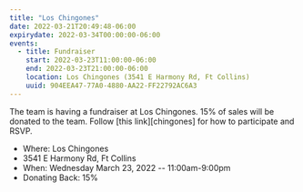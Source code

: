 ```yaml
---
title: "Los Chingones"
date: 2022-03-21T20:49:48-06:00
expirydate: 2022-03-34T00:00:00-06:00
events:
  - title: Fundraiser
    start: 2022-03-23T11:00:00-06:00
    end: 2022-03-23T21:00:00-06:00
    location: Los Chingones (3541 E Harmony Rd, Ft Collins)
    uuid: 904EEA47-77A0-4880-AA22-FF22792AC6A3
---
```


The team is having a fundraiser at Los Chingones. 15% of sales will be donated
to the team. Follow [this link][chingones] for how to participate and RSVP.

<!--more-->

 - Where: Los Chingones
 - 3541 E Harmony Rd, Ft Collins
 - When: Wednesday March 23, 2022 --  11:00am-9:00pm
 - Donating Back: 15%

[modmarket]: https://www.groupraise.com/events/222461
